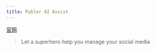 ```yaml
---
title: Publer AI Assist
---
```

[官网](https://publer.io/)
> Let a superhero help you manage your social media